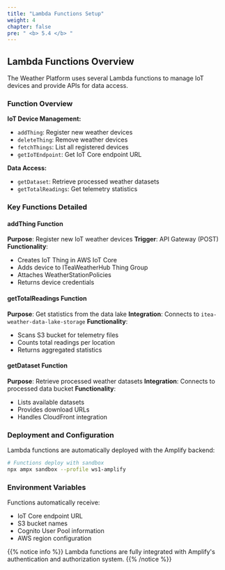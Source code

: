 ```yaml
---
title: "Lambda Functions Setup"
weight: 4
chapter: false
pre: " <b> 5.4 </b> "
---
```


## Lambda Functions Overview

The Weather Platform uses several Lambda functions to manage IoT devices and provide APIs for data access.

### Function Overview

**IoT Device Management:**

- `addThing`: Register new weather devices
- `deleteThing`: Remove weather devices
- `fetchThings`: List all registered devices
- `getIoTEndpoint`: Get IoT Core endpoint URL

**Data Access:**

- `getDataset`: Retrieve processed weather datasets
- `getTotalReadings`: Get telemetry statistics

### Key Functions Detailed

#### addThing Function

**Purpose**: Register new IoT weather devices
**Trigger**: API Gateway (POST)
**Functionality**:

- Creates IoT Thing in AWS IoT Core
- Adds device to ITeaWeatherHub Thing Group
- Attaches WeatherStationPolicies
- Returns device credentials

#### getTotalReadings Function

**Purpose**: Get statistics from the data lake
**Integration**: Connects to `itea-weather-data-lake-storage`
**Functionality**:

- Scans S3 bucket for telemetry files
- Counts total readings per location
- Returns aggregated statistics

#### getDataset Function

**Purpose**: Retrieve processed weather datasets
**Integration**: Connects to processed data bucket
**Functionality**:

- Lists available datasets
- Provides download URLs
- Handles CloudFront integration

### Deployment and Configuration

Lambda functions are automatically deployed with the Amplify backend:

```bash
# Functions deploy with sandbox
npx ampx sandbox --profile ws1-amplify
```

### Environment Variables

Functions automatically receive:

- IoT Core endpoint URL
- S3 bucket names
- Cognito User Pool information
- AWS region configuration

{{% notice info %}}
Lambda functions are fully integrated with Amplify's authentication and authorization system.
{{% /notice %}}
